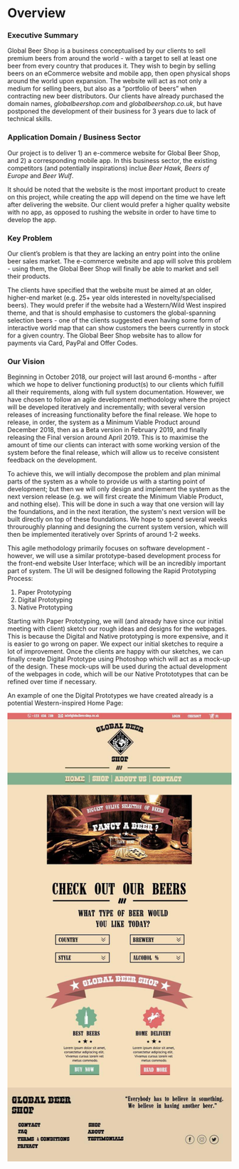 # Overview

### Executive Summary

Global Beer Shop is a business conceptualised by our clients to sell premium beers from around the world - with a target to sell at least one beer from every country that produces it. They wish to begin by selling beers on an eCommerce website and mobile app, then open physical shops around the world upon expansion. The website will act as not only a medium for selling beers, but also as a “portfolio of beers” when contracting new beer distributors. Our clients have already purchased the domain names, _globalbeershop.com_ and _globalbeershop.co.uk_, but have postponed the development of their business for 3 years due to lack of technical skills. 

### Application Domain / Business Sector
Our project is to deliver 1) an e-commerce website for Global Beer Shop, and 2) a corresponding mobile app. In this business sector, the existing competitors (and potentially inspirations) inclue _Beer Hawk, Beers of Europe_ and _Beer Wulf_.

It should be noted that the website is the most important product to create on this project, while creating the app will depend on the time we have left after delivering the website. Our client would prefer a higher quality website with no app, as opposed to rushing the website in order to have time to develop the app. 

### Key Problem 
Our client’s problem is that they are lacking an entry point into the online beer sales market. The e-commerce website and app will solve this problem - using them, the Global Beer Shop will finally be able to market and sell their products.

The clients have specified that the website must be aimed at an older, higher-end market (e.g. 25+ year olds interested in novelty/specialised beers). They would prefer if the website had a Western/Wild West inspired theme, and that is should emphasise to customers the global-spanning selection beers - one of the clients suggested even having some form of interactive world map that can show customers the beers currently in stock for a given country. The Global Beer Shop website has to allow for payments via Card, PayPal and Offer Codes.

### Our Vision

Beginning in October 2018, our project will last around 6-months - after which we hope to deliver functioning product(s) to our clients which fulfill all their requirements, along with full system documentation. However, we have chosen to follow an agile development methodology where the project will be developed iteratively and incrementally; with several version releases of increasing functionality before the final release. We hope to release, in order, the system as a Minimum Viable Product around December 2018, then as a Beta version in February 2019, and finally releasing the Final version around April 2019. This is to maximise the amount of time our clients can interact with some working version of the system before the final release, which will allow us to receive consistent feedback on the development.

To achieve this, we will intially decompose the problem and plan minimal parts of the system as a whole to provide us with a starting point of development; but then we will only design and implement the system as the next version release (e.g. we will first create the Minimum Viable Product, and nothing else). This will be done in such a way that one version will lay the foundations, and in the next iteration, the system's next version will be built directly on top of these foundations. We hope to spend several weeks throuroughly planning and designing the current system version, which will then be implemented iteratively over Sprints of around 1-2 weeks.

This agile methodology primarily focuses on software development - however, we will use a similar prototype-based development process for the front-end website User Interface; which will be an incredibly important part of system. The UI will be designed following the Rapid Prototyping Process:
1) Paper Prototyping
1) Digital Prototyping
1) Native Prototyping

Starting with Paper Prototyping, we will (and already have since our initial meeting with client) sketch our rough ideas and designs for the webpages. This is because the Digital and Native prototyping is more expensive, and it is easier to go wrong on paper. We expect our initial sketches to require a lot of improvement. Once the clients are happy with our sketches, we can finally create Digital Prototype using Photoshop which will act as a mock-up of the design. These mock-ups will be used during the actual development of the webpages in code, which will be our Native Protototypes that can be refined over time if necessary.

An example of one the Digital Prototypes we have created already is a potential Western-inspired Home Page:

![Prototype 1 - Home](img/prorotype-1-home.jpg "Prototype 1 - Home")

